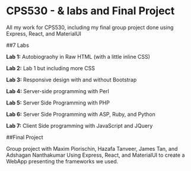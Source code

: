 # CPS530 - & labs and Final Project
All my work for CPS530, including my final group project done using Express, React, and MaterialUI

##7 Labs

**Lab 1:** Autobiograohy in Raw HTML (with a little inline CSS)

**Lab 2:** Lab 1 but including more CSS

**Lab 3:** Responsive design with and without Bootstrap

**Lab 4:** Server-side programming with Perl

**Lab 5:** Server Side Programming with PHP

**Lab 6:** Server Side Programming with ASP, Ruby, and Python

**Lab 7:** Client Side programming with JavaScript and JQuery

##Final Project

Group project with Maxim Piorischin, Hazafa Tanveer, James Tan, and Adshagan Nanthakumar
Using Express, React, and MaterialUI to create a WebApp presenting the frameworks we used.
